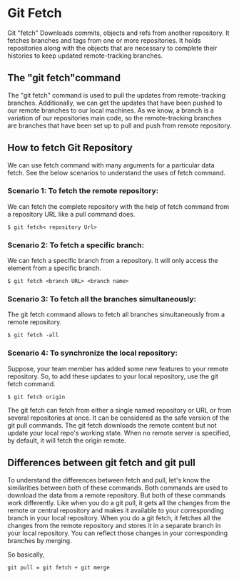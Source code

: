 # Git Fetch
Git "fetch" Downloads commits, objects and refs from another repository. It fetches branches and tags from one or more repositories. It holds repositories along with the objects that are necessary to complete their histories to keep updated remote-tracking branches.

## The "git fetch"command
The "git fetch" command is used to pull the updates from remote-tracking branches. Additionally, we can get the updates that have been pushed to our remote branches to our local machines. As we know, a branch is a variation of our repositories main code, so the remote-tracking branches are branches that have been set up to pull and push from remote repository.

## How to fetch Git Repository
We can use fetch command with many arguments for a particular data fetch. See the below scenarios to understand the uses of fetch command.

### Scenario 1: To fetch the remote repository:
We can fetch the complete repository with the help of fetch command from a repository URL like a pull command does.

```
$ git fetch< repository Url> 
```

### Scenario 2: To fetch a specific branch:
We can fetch a specific branch from a repository. It will only access the element from a specific branch.

```
$ git fetch <branch URL> <branch name>  
```

### Scenario 3: To fetch all the branches simultaneously:
The git fetch command allows to fetch all branches simultaneously from a remote repository.

```
$ git fetch -all  
```

### Scenario 4: To synchronize the local repository:
Suppose, your team member has added some new features to your remote repository. So, to add these updates to your local repository, use the git fetch command.

```
$ git fetch origin  
```

The git fetch can fetch from either a single named repository or URL or from several repositories at once. It can be considered as the safe version of the git pull commands. The git fetch downloads the remote content but not update your local repo's working state. When no remote server is specified, by default, it will fetch the origin remote.

## Differences between git fetch and git pull
To understand the differences between fetch and pull, let's know the similarities between both of these commands. Both commands are used to download the data from a remote repository. But both of these commands work differently. Like when you do a git pull, it gets all the changes from the remote or central repository and makes it available to your corresponding branch in your local repository. When you do a git fetch, it fetches all the changes from the remote repository and stores it in a separate branch in your local repository. You can reflect those changes in your corresponding branches by merging.

So basically,

```
git pull = git fetch + git merge  
```
